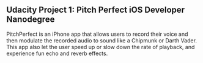 Udacity Project 1: Pitch Perfect iOS Developer Nanodegree
---

PitchPerfect is an iPhone app that allows users to record their voice and  then modulate the recorded audio to sound like a Chipmunk or Darth Vader. This app also let the user speed up or slow down the rate of playback, and experience fun echo and reverb effects.
